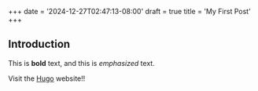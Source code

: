 +++
date = '2024-12-27T02:47:13-08:00'
draft = true
title = 'My First Post'
+++

## Introduction

This is **bold** text, and this is _emphasized_ text.

Visit the [Hugo](https://gohugo.io) website!!

